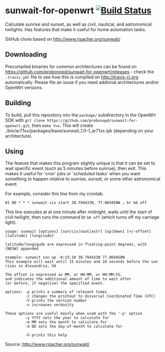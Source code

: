sunwait-for-openwrt [![Build Status](https://travis-ci.org/probonopd/sunwait-for-openwrt.svg)](https://travis-ci.org/probonopd/sunwait-for-openwrt)
===================
Calculate sunrise and sunset, as well as civil, nautical, and astronomical twilights. Has features that make it useful for home automation tasks.
	
GitHub clone based on http://www.risacher.org/sunwait/

Downloading
--
Precompiled binaries for common architectures can be found on https://github.com/probonopd/sunwait-for-openwrt/releases - check the ```.travis.yml``` file to see how this is compiled on http://travis-ci.org automatically. Please file an issue if you need addional architectures and/or OpenWrt versions.

Building
--
To build, pull this repository into the ```package/``` subdirectory in the OpenWrt SDK with ```git clone https://github.com/probonopd/sunwait-for-openwrt.git```, then ```make V=s```. This will create ./bin/ar71xx/packages/base/sunwait_1.0-1_ar71xx.ipk (depending on your architecture).

Using
--

The feature that makes this program slightly unique is that it can be set to wait specific event (such as 5 minutes before sunrise), then exit. This makes it useful for 'cron' jobs or 'scheduled tasks' when you want something to happen relative to sunrise, sunset, or some other astronomical event.

For example, consider this line from my crontab:
```
01 00 * * * sunwait civ start 38.794433N, 77.069450W ; br b6 off
```

This line executes at at one minute after midnight, waits until the start of civil twilight, then runs the command br ```b6 off``` (which turns off my carriage light).

```
usage: sunwait [options] [sun|civ|naut|astr] [up|down] [+/-offset] [latitude] [longitude]

latitude/longigude are expressed in floating-point degrees, with [NESW] appended

example: sunwait sun up -0:15:10 38.794433N 77.069450W
This example will wait until 15 minutes and 10 seconds before the sun rises in Alexandria, VA

The offset is expressed as MM, or HH:MM, or HH:MM:SS,
and indicates the additional amount of time to wait after 
(or before, if negative) the specified event.

options: -p prints a summary of relevant times
         -z changes the printout to Universal Coordinated Time (UTC)
         -V prints the version number
         -v increases verbosity

These options are useful mainly when used with the '-p' option
         -y YYYY sets the year to calculate for
         -m MM sets the month to calculate for
         -d DD sets the day-of-month to calculate for

         -h prints this help
```
Source: http://www.risacher.org/sunwait/
